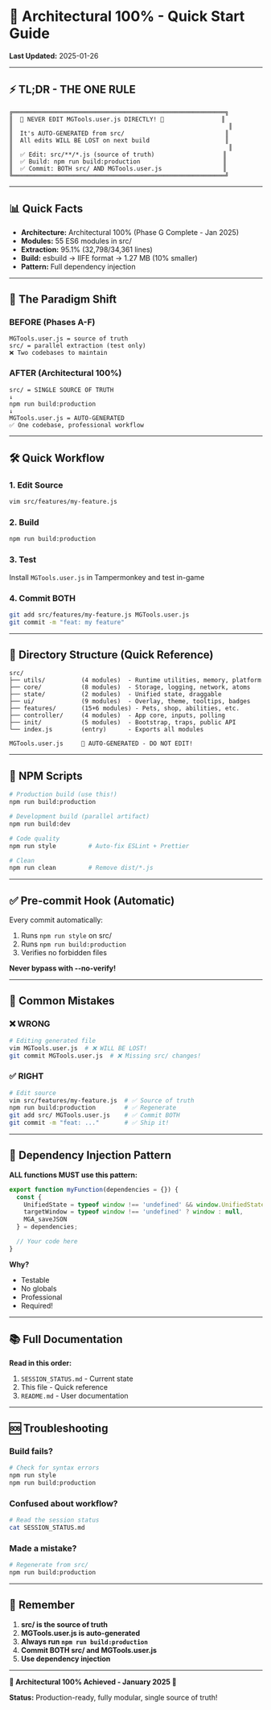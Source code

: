 # 🚀 Architectural 100% - Quick Start Guide

**Last Updated:** 2025-01-26

---

## ⚡ TL;DR - THE ONE RULE

```
╔═══════════════════════════════════════════════════════════╗
║  🚫 NEVER EDIT MGTools.user.js DIRECTLY! 🚫                ║
║                                                            ║
║  It's AUTO-GENERATED from src/                            ║
║  All edits WILL BE LOST on next build                     ║
║                                                            ║
║  ✅ Edit: src/**/*.js (source of truth)                   ║
║  ✅ Build: npm run build:production                       ║
║  ✅ Commit: BOTH src/ AND MGTools.user.js                 ║
╚═══════════════════════════════════════════════════════════╝
```

---

## 📊 Quick Facts

- **Architecture:** Architectural 100% (Phase G Complete - Jan 2025)
- **Modules:** 55 ES6 modules in src/
- **Extraction:** 95.1% (32,798/34,361 lines)
- **Build:** esbuild → IIFE format → 1.27 MB (10% smaller)
- **Pattern:** Full dependency injection

---

## 🔄 The Paradigm Shift

### BEFORE (Phases A-F)
```
MGTools.user.js = source of truth
src/ = parallel extraction (test only)
❌ Two codebases to maintain
```

### AFTER (Architectural 100%)
```
src/ = SINGLE SOURCE OF TRUTH
↓
npm run build:production
↓
MGTools.user.js = AUTO-GENERATED
✅ One codebase, professional workflow
```

---

## 🛠️ Quick Workflow

### 1. Edit Source
```bash
vim src/features/my-feature.js
```

### 2. Build
```bash
npm run build:production
```

### 3. Test
Install `MGTools.user.js` in Tampermonkey and test in-game

### 4. Commit BOTH
```bash
git add src/features/my-feature.js MGTools.user.js
git commit -m "feat: my feature"
```

---

## 📁 Directory Structure (Quick Reference)

```
src/
├── utils/          (4 modules)  - Runtime utilities, memory, platform
├── core/           (8 modules)  - Storage, logging, network, atoms
├── state/          (2 modules)  - Unified state, draggable
├── ui/             (9 modules)  - Overlay, theme, tooltips, badges
├── features/       (15+6 modules) - Pets, shop, abilities, etc.
├── controller/     (4 modules)  - App core, inputs, polling
├── init/           (5 modules)  - Bootstrap, traps, public API
└── index.js        (entry)      - Exports all modules

MGTools.user.js     🤖 AUTO-GENERATED - DO NOT EDIT!
```

---

## 🎯 NPM Scripts

```bash
# Production build (use this!)
npm run build:production

# Development build (parallel artifact)
npm run build:dev

# Code quality
npm run style         # Auto-fix ESLint + Prettier

# Clean
npm run clean         # Remove dist/*.js
```

---

## ✅ Pre-commit Hook (Automatic)

Every commit automatically:
1. Runs `npm run style` on src/
2. Runs `npm run build:production`
3. Verifies no forbidden files

**Never bypass with --no-verify!**

---

## 🚫 Common Mistakes

### ❌ WRONG
```bash
# Editing generated file
vim MGTools.user.js  # ❌ WILL BE LOST!
git commit MGTools.user.js  # ❌ Missing src/ changes!
```

### ✅ RIGHT
```bash
# Edit source
vim src/features/my-feature.js  # ✅ Source of truth
npm run build:production        # ✅ Regenerate
git add src/ MGTools.user.js    # ✅ Commit BOTH
git commit -m "feat: ..."       # ✅ Ship it!
```

---

## 📖 Dependency Injection Pattern

**ALL functions MUST use this pattern:**

```javascript
export function myFunction(dependencies = {}) {
  const {
    UnifiedState = typeof window !== 'undefined' && window.UnifiedState,
    targetWindow = typeof window !== 'undefined' ? window : null,
    MGA_saveJSON
  } = dependencies;

  // Your code here
}
```

**Why?**
- Testable
- No globals
- Professional
- Required!

---

## 📚 Full Documentation

**Read in this order:**
1. `SESSION_STATUS.md` - Current state
2. This file - Quick reference
3. `README.md` - User documentation

---

## 🆘 Troubleshooting

### Build fails?
```bash
# Check for syntax errors
npm run style
npm run build:production
```

### Confused about workflow?
```bash
# Read the session status
cat SESSION_STATUS.md
```

### Made a mistake?
```bash
# Regenerate from src/
npm run build:production
```

---

## 🎯 Remember

1. **src/ is the source of truth**
2. **MGTools.user.js is auto-generated**
3. **Always run `npm run build:production`**
4. **Commit BOTH src/ and MGTools.user.js**
5. **Use dependency injection**

---

**🎉 Architectural 100% Achieved - January 2025 🎉**

**Status:** Production-ready, fully modular, single source of truth!
